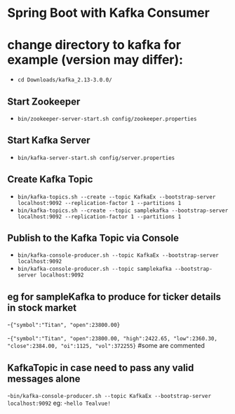 # Spring Boot with Kafka Consumer

# change directory to kafka for example (version may differ): 
- `cd Downloads/kafka_2.13-3.0.0/`

## Start Zookeeper
- `bin/zookeeper-server-start.sh config/zookeeper.properties`

## Start Kafka Server
- `bin/kafka-server-start.sh config/server.properties`

## Create Kafka Topic
- `bin/kafka-topics.sh --create --topic KafkaEx --bootstrap-server localhost:9092 --replication-factor 1 --partitions 1`
- `bin/kafka-topics.sh --create --topic samplekafka --bootstrap-server localhost:9092 --replication-factor 1 --partitions 1`

## Publish to the Kafka Topic via Console
- `bin/kafka-console-producer.sh --topic KafkaEx --bootstrap-server localhost:9092`
- `bin/kafka-console-producer.sh --topic samplekafka --bootstrap-server localhost:9092`

## eg for sampleKafka to produce for ticker details in stock market
-`{"symbol":"Titan", "open":23800.00}`

-`{"symbol":"Titan", "open":23800.00, "high":2422.65, "low":2360.30, "close":2384.00, "oi":1125, "vol":372255}`
#some are commented

## KafkaTopic in case need to pass any valid messages alone 
-`bin/kafka-console-producer.sh --topic KafkaEx --bootstrap-server localhost:9092`
eg: -`hello Tealvue!`

